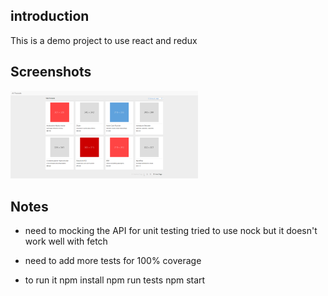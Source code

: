 ## introduction
This is a demo project to use react and redux

## Screenshots
<img src="result.png" alt="homepage" style="width: 300px;"/>

## Notes
- need to mocking the API for unit testing
  tried to use nock but it doesn't work well with fetch

- need to add more tests for 100% coverage

- to run it
  npm install
  npm run tests
  npm start
  
